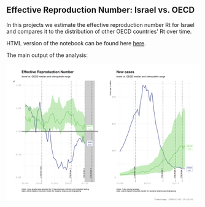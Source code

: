 ## Effective Reproduction Number: Israel vs. OECD

In this projects we estimate the effective reproduction number Rt for Israel and compares it to the distribution of other OECD countries' Rt over time.

HTML version of the notebook can be found here [here](https://raw.githack.com/itamarcaspi/oecd-rep-num/master/oecd-rep-num.html).

The main output of the analysis:

![alt test](https://raw.githubusercontent.com/itamarcaspi/oecd-rep-num/master/plots/r-cases-oecd.png)